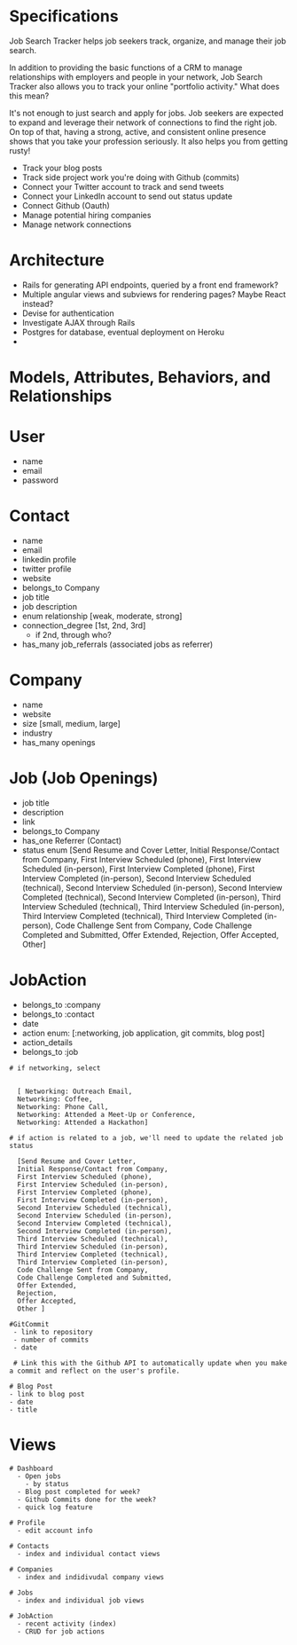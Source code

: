 # Specifications

Job Search Tracker helps job seekers track, organize, and manage their job search.

In addition to providing the basic functions of a CRM to manage relationships with 
employers and people in your network, Job Search Tracker also allows you to track
your online "portfolio activity." What does this mean?

It's not enough to just search and apply for jobs. Job seekers are expected to expand 
and leverage their network of connections to find the right job. On top of that, having
a strong, active, and consistent online presence shows that you take your profession
seriously. It also helps you from getting rusty!

  - Track your blog posts
  - Track side project work you're doing with Github (commits)
  - Connect your Twitter account to track and send tweets
  - Connect your LinkedIn account to send out status update
  - Connect Github (Oauth)
  - Manage potential hiring companies
  - Manage network connections 


# Architecture

  - Rails for generating API endpoints, queried by a front end framework?
  - Multiple angular views and subviews for rendering pages? Maybe React instead?
  - Devise for authentication
  - Investigate AJAX through Rails
  - Postgres for database, eventual deployment on Heroku
  -


# Models, Attributes, Behaviors, and Relationships

  # User
   - name
   - email
   - password

  # Contact
   - name
   - email
   - linkedin profile
   - twitter profile
   - website
   - belongs_to Company
   - job title
   - job description
   - enum relationship [weak, moderate, strong]
   - connection_degree [1st, 2nd, 3rd]
     - if 2nd, through who? 
   - has_many job_referrals (associated jobs as referrer)

  
  # Company
   - name
   - website
   - size [small, medium, large]
   - industry
   - has_many openings

  # Job (Job Openings)
   - job title
   - description
   - link
   - belongs_to Company
   - has_one Referrer (Contact)
   - status enum [Send Resume and Cover Letter,
      Initial Response/Contact from Company,
      First Interview Scheduled (phone),
      First Interview Scheduled (in-person),
      First Interview Completed (phone),
      First Interview Completed (in-person),
      Second Interview Scheduled (technical),
      Second Interview Scheduled (in-person),
      Second Interview Completed (technical),
      Second Interview Completed (in-person),
      Third Interview Scheduled (technical),
      Third Interview Scheduled (in-person),
      Third Interview Completed (technical),
      Third Interview Completed (in-person),
      Code Challenge Sent from Company,
      Code Challenge Completed and Submitted,
      Offer Extended,
      Rejection,
      Offer Accepted,
      Other]

  # JobAction
   - belongs_to :company
   - belongs_to :contact
   - date
   - action enum: [:networking, job application, git commits, blog post]
   - action_details
   - belongs_to :job

    # if networking, select


      [ Networking: Outreach Email,
      Networking: Coffee,
      Networking: Phone Call,
      Networking: Attended a Meet-Up or Conference,
      Networking: Attended a Hackathon]

    # if action is related to a job, we'll need to update the related job status

      [Send Resume and Cover Letter,
      Initial Response/Contact from Company,
      First Interview Scheduled (phone),
      First Interview Scheduled (in-person),
      First Interview Completed (phone),
      First Interview Completed (in-person),
      Second Interview Scheduled (technical),
      Second Interview Scheduled (in-person),
      Second Interview Completed (technical),
      Second Interview Completed (in-person),
      Third Interview Scheduled (technical),
      Third Interview Scheduled (in-person),
      Third Interview Completed (technical),
      Third Interview Completed (in-person),
      Code Challenge Sent from Company,
      Code Challenge Completed and Submitted,
      Offer Extended,
      Rejection,
      Offer Accepted,
      Other ] 

    #GitCommit
     - link to repository
     - number of commits
     - date

     # Link this with the Github API to automatically update when you make a commit and reflect on the user's profile. 

    # Blog Post
    - link to blog post
    - date
    - title



  # Views

    # Dashboard
      - Open jobs
        - by status
      - Blog post completed for week?
      - Github Commits done for the week?
      - quick log feature

    # Profile
      - edit account info

    # Contacts
      - index and individual contact views

    # Companies
      - index and indidivudal company views

    # Jobs
      - index and individual job views

    # JobAction
      - recent activity (index)
      - CRUD for job actions







